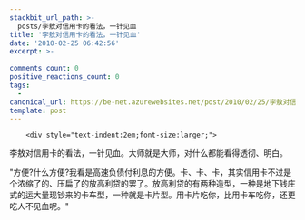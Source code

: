 ```yaml
---
stackbit_url_path: >-
  posts/李敖对信用卡的看法，一针见血
title: '李敖对信用卡的看法，一针见血'
date: '2010-02-25 06:42:56'
excerpt: >-
  
comments_count: 0
positive_reactions_count: 0
tags: 
  - 
canonical_url: https://be-net.azurewebsites.net/post/2010/02/25/李敖对信用卡的看法，一针见血
template: post
---
```


        <div style="text-indent:2em;font-size:larger;">
<p>李敖对信用卡的看法，一针见血。大师就是大师，对什么都能看得透彻、明白。</p>
<p>"方便?什么方便?我看是高速负债付利息的方便。卡、卡、卡，其实信用卡不过是个浓缩了的、压扁了的放高利贷的罢了。放高利贷的有两种造型，一种是地下钱庄式的运大量现钞来的卡车型，一种就是卡片型。用卡片吃你，比用卡车吃你，还更吃人不见血呢。"</p>
</div>
      